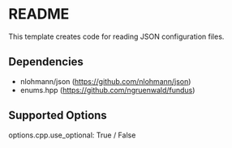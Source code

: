 # README

This template creates code for reading JSON configuration files.

## Dependencies

* nlohmann/json (https://github.com/nlohmann/json)
* enums.hpp (https://github.com/ngruenwald/fundus)

## Supported Options

options.cpp.use_optional: True / False
